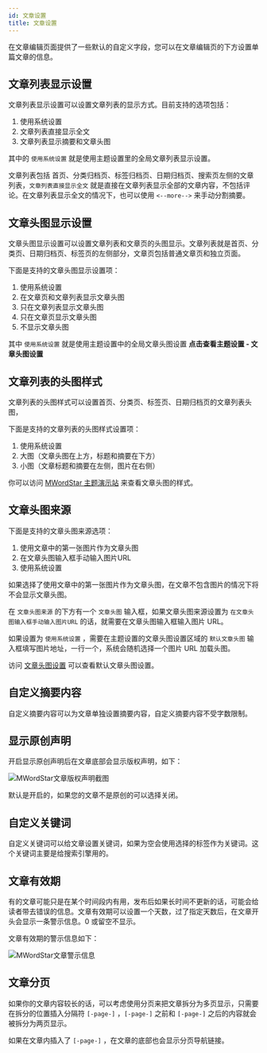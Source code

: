 ```yaml
---
id: 文章设置
title: 文章设置
---
```


在文章编辑页面提供了一些默认的自定义字段，您可以在文章编辑页的下方设置单篇文章的信息。

## 文章列表显示设置

文章列表显示设置可以设置文章列表的显示方式。目前支持的选项包括：

1. 使用系统设置
2. 文章列表直接显示全文
3. 文章列表显示摘要和文章头图

其中的 `使用系统设置` 就是使用主题设置里的全局文章列表显示设置。

文章列表包括 首页、分类归档页、标签归档页、日期归档页、搜索页左侧的文章列表，`文章列表直接显示全文` 就是直接在文章列表显示全部的文章内容，不包括评论。在文章列表显示全文的情况下，也可以使用 `<--more-->` 来手动分割摘要。

## 文章头图显示设置

文章头图显示设置可以设置文章列表和文章页的头图显示。文章列表就是首页、分类页、日期归档页、标签页的左侧部分，文章页包括普通文章页和独立页面。

下面是支持的文章头图显示设置项：

1. 使用系统设置
2. 在文章页和文章列表显示文章头图
3. 只在文章列表显示文章头图
4. 只在文章页显示文章头图
5. 不显示文章头图

其中 `使用系统设置` 就是使用主题设置中的全局文章头图设置 **点击查看主题设置 - 文章头图设置**

## 文章列表的头图样式

文章列表的头图样式可以设置首页、分类页、标签页、日期归档页的文章列表头图，

下面是支持的文章列表的头图样式设置项：

1. 使用系统设置
2. 大图（文章头图在上方，标题和摘要在下方）
3. 小图（文章标题和摘要在左侧，图片在右侧）

你可以访问 [MWordStar 主题演示站](https://changbin1997.github.io/MWordStar/web/) 来查看文章头图的样式。

## 文章头图来源

下面是支持的文章头图来源选项：

1. 使用文章中的第一张图片作为文章头图
2. 在文章头图输入框手动输入图片URL
3. 使用系统设置

如果选择了使用文章中的第一张图片作为文章头图，在文章不包含图片的情况下将不会显示文章头图。

在 `文章头图来源` 的下方有一个 `文章头图` 输入框，如果文章头图来源设置为 `在文章头图输入框手动输入图片URL` 的话，就需要在文章头图输入框输入图片 URL。

如果设置为 `使用系统设置` ，需要在主题设置的文章头图设置区域的 `默认文章头图` 输入框填写图片地址，一行一个，系统会随机选择一个图片 URL 加载头图。

访问 [文章头图设置](./主题设置-文章头图) 可以查看默认文章头图设置。

## 自定义摘要内容

自定义摘要内容可以为文章单独设置摘要内容，自定义摘要内容不受字数限制。

## 显示原创声明

开启显示原创声明后在文章底部会显示版权声明，如下：

![MWordStar文章版权声明截图](/docs/16043699543471.jpeg)

默认是开启的，如果您的文章不是原创的可以选择关闭。

## 自定义关键词

自定义关键词可以给文章设置关键词，如果为空会使用选择的标签作为关键词。这个关键词主要是给搜索引擎用的。

## 文章有效期

有的文章可能只是在某个时间段内有用，发布后如果长时间不更新的话，可能会给读者带去错误的信息。文章有效期可以设置一个天数，过了指定天数后，在文章开头会显示一条警示信息。0 或留空不显示。

文章有效期的警示信息如下：

![MWordStar文章警示信息](/docs/Warning-information.jpg)

## 文章分页

如果你的文章内容较长的话，可以考虑使用分页来把文章拆分为多页显示，只需要在拆分的位置插入分隔符 `[-page-]` ，`[-page-]` 之前和 `[-page-]` 之后的内容就会被拆分为两页显示。

如果在文章内插入了 `[-page-]` ，在文章的底部也会显示分页导航链接。